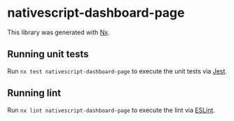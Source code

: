 # nativescript-dashboard-page

This library was generated with [Nx](https://nx.dev).


## Running unit tests

Run `nx test nativescript-dashboard-page` to execute the unit tests via [Jest](https://jestjs.io).


## Running lint

Run `nx lint nativescript-dashboard-page` to execute the lint via [ESLint](https://eslint.org/).

